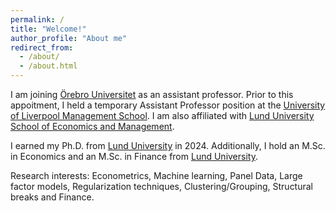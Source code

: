 ```yaml
---
permalink: /
title: "Welcome!"
author_profile: "About me"
redirect_from: 
  - /about/
  - /about.html
---
```


I am joining [Örebro Universitet](https://www.oru.se/) as an assistant professor. Prior to this appoitment, I held a temporary Assistant Professor position at the [University of Liverpool Management School](https://www.liverpool.ac.uk/management/). I am also affiliated with [Lund University School of Economics and Management](https://www.lusem.lu.se/).

I earned my Ph.D. from [Lund University](https://www.lu.se/) in 2024. Additionally, I hold an M.Sc. in Economics and an M.Sc. in Finance from [Lund University](https://www.lu.se/). 

Research interests: Econometrics, Machine learning, Panel Data,  Large factor models, Regularization techniques, Clustering/Grouping, Structural breaks and Finance.

